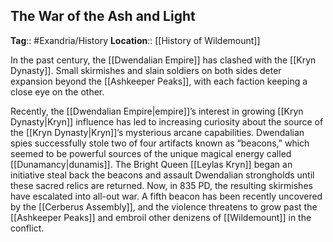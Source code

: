 ## The War of the Ash and Light
**Tag**:: #Exandria/History
**Location**:: [[History of Wildemount]]

In the past century, the [[Dwendalian Empire]] has clashed with the [[Kryn Dynasty]]. Small skirmishes and slain soldiers on both sides deter expansion beyond the [[Ashkeeper Peaks]], with each faction keeping a close eye on the other.

Recently, the [[Dwendalian Empire|empire]]’s interest in growing [[Kryn Dynasty|Kryn]] influence has led to increasing curiosity about the source of the [[Kryn Dynasty|Kryn]]’s mysterious arcane capabilities. Dwendalian spies successfully stole two of four artifacts known as “beacons,” which seemed to be powerful sources of the unique magical energy called [[Dunamancy|dunamis]]. The Bright Queen [[Leylas Kryn]] began an initiative steal back the beacons and assault Dwendalian strongholds until these sacred relics are returned. Now, in 835 PD, the resulting skirmishes have escalated into all-out war. A fifth beacon has been recently uncovered by the [[Cerberus Assembly]], and the violence threatens to grow past the [[Ashkeeper Peaks]] and embroil other denizens of [[Wildemount]] in the conflict.